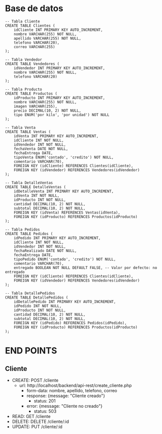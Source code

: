 # Base de datos

``` MYSQL
-- Tabla Cliente
CREATE TABLE Clientes (
    idCliente INT PRIMARY KEY AUTO_INCREMENT,
    nombre VARCHAR(255) NOT NULL,
    apellido VARCHAR(255) NOT NULL,
    telefono VARCHAR(20),
    correo VARCHAR(255)
);

-- Tabla Vendedor
CREATE TABLE Vendedores (
    idVendedor INT PRIMARY KEY AUTO_INCREMENT,
    nombre VARCHAR(255) NOT NULL,
    telefono VARCHAR(20)
);

-- Tabla Producto
CREATE TABLE Productos (
    idProducto INT PRIMARY KEY AUTO_INCREMENT,
    nombre VARCHAR(255) NOT NULL,
    imagen VARCHAR(255),
    precio DECIMAL(10, 2) NOT NULL,
    tipo ENUM('por kilo', 'por unidad') NOT NULL
);

-- Tabla Venta
CREATE TABLE Ventas (
    idVenta INT PRIMARY KEY AUTO_INCREMENT,
    idCliente INT NOT NULL,
    idVendedor INT NOT NULL,
    fechaVenta DATE NOT NULL,
    fechaEntrega DATE,
    tipoVenta ENUM('contado', 'credito') NOT NULL,
    comentario VARCHAR(70),
    FOREIGN KEY (idCliente) REFERENCES Clientes(idCliente),
    FOREIGN KEY (idVendedor) REFERENCES Vendedores(idVendedor)
);

-- Tabla DetalleVentas
CREATE TABLE DetalleVentas (
    idDetalleVenta INT PRIMARY KEY AUTO_INCREMENT,
    idVenta INT NOT NULL,
    idProducto INT NOT NULL,
    cantidad DECIMAL(10, 2) NOT NULL,
    subtotal DECIMAL(10, 2) NOT NULL,
    FOREIGN KEY (idVenta) REFERENCES Ventas(idVenta),
    FOREIGN KEY (idProducto) REFERENCES Productos(idProducto)
);

-- Tabla Pedidos
CREATE TABLE Pedidos (
    idPedido INT PRIMARY KEY AUTO_INCREMENT,
    idCliente INT NOT NULL,
    idVendedor INT NOT NULL,
    fechaRealizado DATE NOT NULL,
    fechaEntrega DATE,
    tipoPedido ENUM('contado', 'credito') NOT NULL,
    comentario VARCHAR(70),
    entregado BOOLEAN NOT NULL DEFAULT FALSE, -- Valor por defecto: no entregado
    FOREIGN KEY (idCliente) REFERENCES Clientes(idCliente),
    FOREIGN KEY (idVendedor) REFERENCES Vendedores(idVendedor)
);

-- Tabla DetallePedidos
CREATE TABLE DetallePedidos (
    idDetallePedido INT PRIMARY KEY AUTO_INCREMENT,
    idPedido INT NOT NULL,
    idProducto INT NOT NULL,
    cantidad DECIMAL(10, 2) NOT NULL,
    subtotal DECIMAL(10, 2) NOT NULL,
    FOREIGN KEY (idPedido) REFERENCES Pedidos(idPedido),
    FOREIGN KEY (idProducto) REFERENCES Productos(idProducto)
);
```
# END POINTS

## Cliente
- CREATE: POST /cliente
  - url: http://localhost/backend/api-rest/create_cliente.php
    - form-data: nombre, apellido, telefono, correo
    - response: {message: "Cliente creado"}
      - status: 201
    - error: {message: "Cliente no creado"}
      - status: 503
- READ: GET /cliente
- DELETE: DELETE /cliente/:id
- UPDATE: PUT /cliente/:id